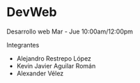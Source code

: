 # DevWeb
Desarrollo web Mar - Jue 10:00am/12:00pm

Integrantes
  - Alejandro Restrepo López
  - Kevin Javier Aguilar Román
  - Alexander Vélez
